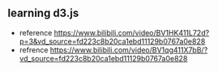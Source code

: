 ## learning d3.js
  - reference https://www.bilibili.com/video/BV1HK411L72d?p=3&vd_source=fd223c8b20ca1ebd11129b0767a0e828
  - refrence https://www.bilibili.com/video/BV1qg411X7bB/?vd_source=fd223c8b20ca1ebd11129b0767a0e828